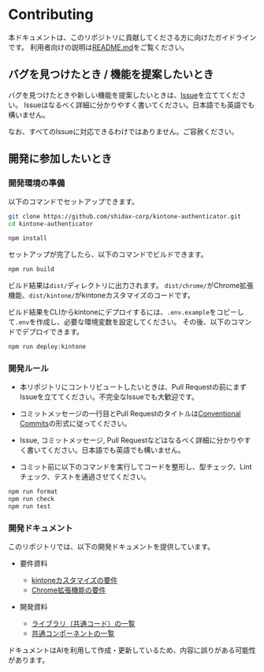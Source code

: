 # Contributing

本ドキュメントは、このリポジトリに貢献してくださる方に向けたガイドラインです。
利用者向けの説明は[README.md](./README.md)をご覧ください。

## バグを見つけたとき / 機能を提案したいとき

バグを見つけたときや新しい機能を提案したいときは、[Issue](https://github.com/shidax-corp/kintone-authenticator/issues)を立ててください。
Issueはなるべく詳細に分かりやすく書いてください。日本語でも英語でも構いません。

なお、すべてのIssueに対応できるわけではありません。ご容赦ください。

## 開発に参加したいとき

### 開発環境の準備

以下のコマンドでセットアップできます。

```bash
git clone https://github.com/shidax-corp/kintone-authenticator.git
cd kintone-authenticator

npm install
```

セットアップが完了したら、以下のコマンドでビルドできます。

```bash
npm run build
```

ビルド結果は`dist/`ディレクトリに出力されます。
`dist/chrome/`がChrome拡張機能、`dist/kintone/`がkintoneカスタマイズのコードです。

ビルド結果をCLIからkintoneにデプロイするには、`.env.example`をコピーして`.env`を作成し、必要な環境変数を設定してください。
その後、以下のコマンドでデプロイできます。

```bash
npm run deploy:kintone
```

### 開発ルール

- 本リポジトリにコントリビュートしたいときは、Pull Requestの前にまずIssueを立ててください。不完全なIssueでも大歓迎です。

- コミットメッセージの一行目とPull Requestのタイトルは[Conventional Commits](https://www.conventionalcommits.org/ja/v1.0.0/)の形式に従ってください。

- Issue, コミットメッセージ, Pull Requestなどはなるべく詳細に分かりやすく書いてください。日本語でも英語でも構いません。

- コミット前に以下のコマンドを実行してコードを整形し、型チェック、Lintチェック、テストを通過させてください。

```bash
npm run format
npm run check
npm run test
```

### 開発ドキュメント

このリポジトリでは、以下の開発ドキュメントを提供しています。

- 要件資料
  - [kintoneカスタマイズの要件](./docs/kintone-requirements.md)
  - [Chrome拡張機能の要件](./docs/chrome-extension-requirements.md)

- 開発資料
  - [ライブラリ（共通コード）の一覧](./docs/lib-catalog.md)
  - [共通コンポーネントの一覧](./docs/component-catalog.md)

ドキュメントはAIを利用して作成・更新しているため、内容に誤りがある可能性があります。
